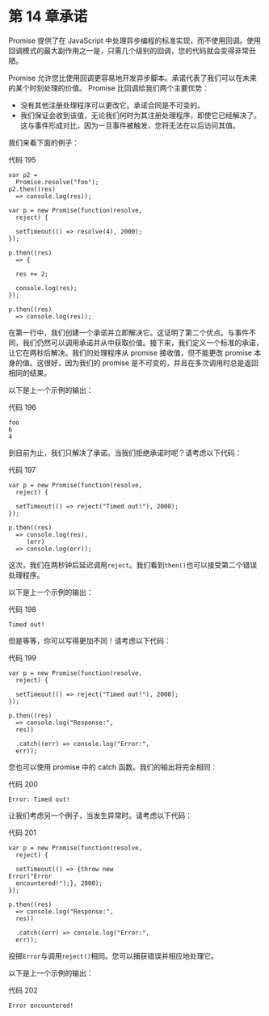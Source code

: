 # 第 14 章承诺

Promise 提供了在 JavaScript 中处理异步编程的标准实现，而不使用回调。使用回调模式的最大副作用之一是，只需几个级别的回调，您的代码就会变得非常丑陋。

Promise 允许您比使用回调更容易地开发异步脚本。承诺代表了我们可以在未来的某个时刻处理的价值。 Promise 比回调给我们两个主要优势：

*   没有其他注册处理程序可以更改它。承诺合同是不可变的。
*   我们保证会收到该值，无论我们何时为其注册处理程序，即使它已经解决了。这与事件形成对比，因为一旦事件被触发，您将无法在以后访问其值。

我们来看下面的例子：

代码 195

```
var p2 =
  Promise.resolve("foo"); 
p2.then((res)
  => console.log(res)); 

var p = new Promise(function(resolve,
  reject) {  

  setTimeout(() => resolve(4), 2000);
});

p.then((res)
  => {  

  res += 2; 

  console.log(res);
});

p.then((res)
  => console.log(res));

```

在第一行中，我们创建一个承诺并立即解决它。这证明了第二个优点。与事件不同，我们仍然可以调用承诺并从中获取价值。接下来，我们定义一个标准的承诺，让它在两秒后解决。我们的处理程序从 promise 接收值，但不能更改 promise 本身的值。这很好，因为我们的 promise 是不可变的，并且在多次调用时总是返回相同的结果。

以下是上一个示例的输出：

代码 196

```
foo
6
4

```

到目前为止，我们只解决了承诺。当我们拒绝承诺时呢？请考虑以下代码：

代码 197

```
var p = new Promise(function(resolve,
  reject) {  

  setTimeout(() => reject("Timed out!"), 2000);
});

p.then((res)
  => console.log(res),
     (err)
  => console.log(err));

```

这次，我们在两秒钟后延迟调用`reject`。我们看到`then()`也可以接受第二个错误处理程序。

以下是上一个示例的输出：

代码 198

```
Timed out!

```

但是等等，你可以写得更加不同！请考虑以下代码：

代码 199

```
var p = new Promise(function(resolve,
  reject) {  

  setTimeout(() => reject("Timed out!"), 2000);
});

p.then((res)
  => console.log("Response:",
  res))

  .catch((err) => console.log("Error:",
  err));

```

您也可以使用 promise 中的 catch 函数。我们的输出将完全相同：

代码 200

```
Error: Timed out!

```

让我们考虑另一个例子，当发生异常时。请考虑以下代码：

代码 201

```
var p = new Promise(function(resolve,
  reject) {  

  setTimeout(() => {throw new
Error("Error
  encountered!");}, 2000);
});

p.then((res)
  => console.log("Response:",
  res))

  .catch((err) => console.log("Error:",
  err));

```

投掷`Error`与调用`reject()`相同。您可以捕获错误并相应地处理它。

以下是上一个示例的输出：

代码 202

```
Error encountered!

```